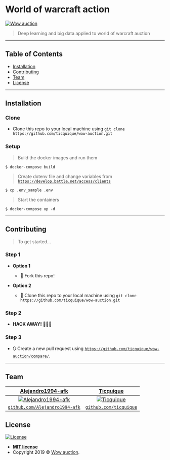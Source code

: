 
# World of warcraft action

<a href="https://github.com/ticquique/wow-auction"><img src="https://encrypted-tbn0.gstatic.com/images?q=tbn:ANd9GcSB-cWv3HL9dutj9RsvI_yEONFQLlj6Hge6FeSX9Tk53AwH7eMd" title="Wow auction" alt="Wow auction"></a>

> Deep learning and big data applied to world of warcraft auction

---

## Table of Contents

- [Installation](#installation)
- [Contributing](#contributing)
- [Team](#team)
- [License](#license)

---

## Installation

### Clone

- Clone this repo to your local machine using `git clone https://github.com/ticquique/wow-auction.git`

### Setup

> Build the docker images and run them

```shell
$ docker-compose build
```

> Create dotenv file and change variables from <a href="https://develop.battle.net/access/clients" target="_blank">`https://develop.battle.net/access/clients`</a>

```shell
$ cp .env_sample .env
```

> Start the containers

```shell
$ docker-compose up -d
```

---

## Contributing

> To get started...

### Step 1

- **Option 1**
  - 🍴 Fork this repo!

- **Option 2**
  - 👯 Clone this repo to your local machine using `git clone https://github.com/ticquique/wow-auction.git`

### Step 2

- **HACK AWAY!** 🔨🔨🔨

### Step 3

- 🔃 Create a new pull request using <a href="https://github.com/ticquique/wow-auction/compare/" target="_blank">`https://github.com/ticquique/wow-auction/compare/`</a>.

---

## Team

| <a href="https://github.com/Alejandro1994-afk" target="_blank">**Alejandro1994-afk**</a> | <a href="https://github.com/ticquique" target="_blank">**Ticquique**</a> |
| :---: |:---:|
| [![Alejandro1994-afk](https://github.com/Alejandro1994-afk.png?size=200)](https://github.com/Alejandro1994-afk)    | [![Ticquique](https://github.com/ticquique.png?size=200)](https://github.com/ticquique) |
| <a href="https://github.com/Alejandro1994-afk" target="_blank">`github.com/Alejandro1994-afk`</a> | <a href="https://github.com/ticquique" target="_blank">`github.com/ticquique`</a> |

## License

[![License](https://img.shields.io/:license-mit-blue.svg?style=flat-square)](http://badges.mit-license.org)

- **[MIT license](http://opensource.org/licenses/mit-license.php)**
- Copyright 2019 © <a href="https://github.com" target="_blank">Wow auction</a>.
